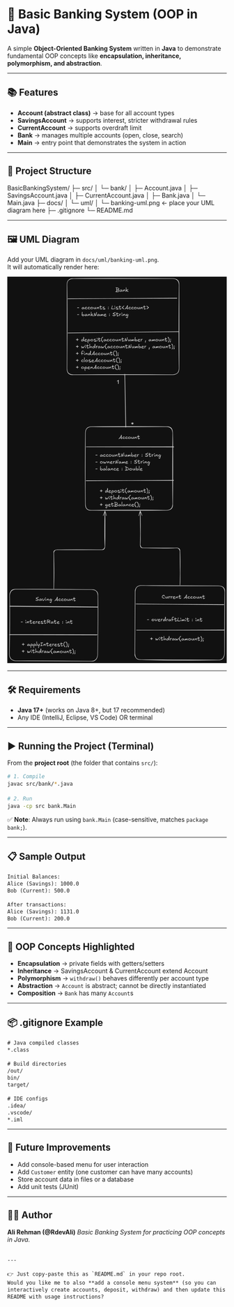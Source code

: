 # 🏦 Basic Banking System (OOP in Java)

A simple **Object-Oriented Banking System** written in **Java** to demonstrate fundamental OOP concepts like **encapsulation, inheritance, polymorphism, and abstraction**.

---

## 📚 Features
- **Account (abstract class)** → base for all account types  
- **SavingsAccount** → supports interest, stricter withdrawal rules  
- **CurrentAccount** → supports overdraft limit  
- **Bank** → manages multiple accounts (open, close, search)  
- **Main** → entry point that demonstrates the system in action  

---

## 🧱 Project Structure

BasicBankingSystem/
├─ src/
│  └─ bank/
│     ├─ Account.java
│     ├─ SavingsAccount.java
│     ├─ CurrentAccount.java
│     ├─ Bank.java
│     └─ Main.java
├─ docs/
│  └─ uml/
│     └─ banking-uml.png   ← place your UML diagram here
├─ .gitignore
└─ README.md


---

## 🖼 UML Diagram
Add your UML diagram in `docs/uml/banking-uml.png`.  
It will automatically render here:

![UML Diagram](docs/uml/Untitled-2024-08-15-1444.png)

---

## 🛠 Requirements
- **Java 17+** (works on Java 8+, but 17 recommended)
- Any IDE (IntelliJ, Eclipse, VS Code) OR terminal

---

## ▶️ Running the Project (Terminal)

From the **project root** (the folder that contains `src/`):

```bash
# 1. Compile
javac src/bank/*.java

# 2. Run
java -cp src bank.Main
````

✅ **Note**: Always run using `bank.Main` (case-sensitive, matches `package bank;`).

---

## 📋 Sample Output

```
Initial Balances:
Alice (Savings): 1000.0
Bob (Current): 500.0

After transactions:
Alice (Savings): 1131.0
Bob (Current): 200.0
```

---

## 🧠 OOP Concepts Highlighted

* **Encapsulation** → private fields with getters/setters
* **Inheritance** → SavingsAccount & CurrentAccount extend Account
* **Polymorphism** → `withdraw()` behaves differently per account type
* **Abstraction** → `Account` is abstract; cannot be directly instantiated
* **Composition** → `Bank` has many `Account`s

---

## 📦 .gitignore Example

```gitignore
# Java compiled classes
*.class

# Build directories
/out/
bin/
target/

# IDE configs
.idea/
.vscode/
*.iml
```

---

## 🔮 Future Improvements

* Add console-based menu for user interaction
* Add `Customer` entity (one customer can have many accounts)
* Store account data in files or a database
* Add unit tests (JUnit)

---

## 👨‍💻 Author

**Ali Rehman (@RdevAli)**
*Basic Banking System for practicing OOP concepts in Java.*

```

---

👉 Just copy-paste this as `README.md` in your repo root.  
Would you like me to also **add a console menu system** (so you can interactively create accounts, deposit, withdraw) and then update this README with usage instructions?
```
